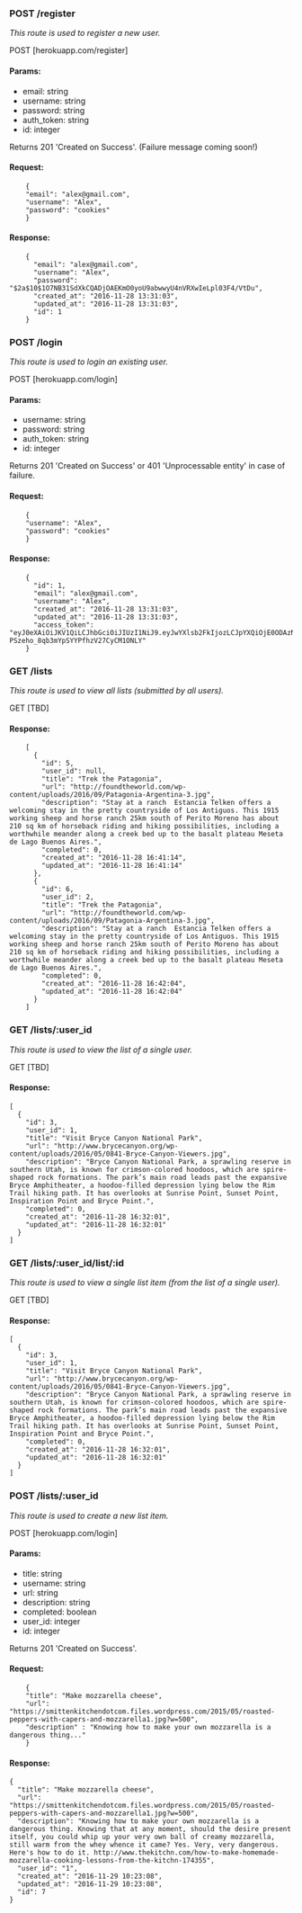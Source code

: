 ### POST /register

_This route is used to register a new user._

POST [herokuapp.com/register]

#### Params:

* email: string
* username: string
* password: string
* auth_token: string
* id: integer

Returns 201 'Created on Success'. (Failure message coming soon!)

#### Request:

        {
        "email": "alex@gmail.com",
        "username": "Alex", 
        "password": "cookies"
        } 


#### Response:

        {
          "email": "alex@gmail.com",
          "username": "Alex",
          "password": "$2a$10$1O7NB31SdXkCQADjOAEKmO0yoU9abwwyU4nVRXwIeLpl03F4/VtDu",
          "created_at": "2016-11-28 13:31:03",
          "updated_at": "2016-11-28 13:31:03",
          "id": 1
        }

### POST /login

_This route is used to login an existing user._ 

POST [herokuapp.com/login]

#### Params:

* username: string
* password: string
* auth_token: string
* id: integer

Returns 201 'Created on Success' or 401 'Unprocessable entity' in case of failure. 

#### Request:

        {
        "username": "Alex", 
        "password": "cookies"
        } 


#### Response:

        {
          "id": 1,
          "email": "alex@gmail.com",
          "username": "Alex",
          "created_at": "2016-11-28 13:31:03",
          "updated_at": "2016-11-28 13:31:03",
          "access_token": "eyJ0eXAiOiJKV1QiLCJhbGciOiJIUzI1NiJ9.eyJwYXlsb2FkIjozLCJpYXQiOjE0ODAzNjM2Njl9.vXu2PWLIW-PSzeho_8qb3mYpSYYPfhzV27CyCM1ONLY"
        }

### GET /lists

_This route is used to view all lists (submitted by all users)._ 

GET [TBD]

#### Response:

        [
          {
            "id": 5,
            "user_id": null,
            "title": "Trek the Patagonia",
            "url": "http://foundtheworld.com/wp-content/uploads/2016/09/Patagonia-Argentina-3.jpg",
            "description": "Stay at a ranch  Estancia Telken offers a welcoming stay in the pretty countryside of Los Antiguos. This 1915 working sheep and horse ranch 25km south of Perito Moreno has about 210 sq km of horseback riding and hiking possibilities, including a worthwhile meander along a creek bed up to the basalt plateau Meseta de Lago Buenos Aires.",
            "completed": 0,
            "created_at": "2016-11-28 16:41:14",
            "updated_at": "2016-11-28 16:41:14"
          },
          {
            "id": 6,
            "user_id": 2,
            "title": "Trek the Patagonia",
            "url": "http://foundtheworld.com/wp-content/uploads/2016/09/Patagonia-Argentina-3.jpg",
            "description": "Stay at a ranch  Estancia Telken offers a welcoming stay in the pretty countryside of Los Antiguos. This 1915 working sheep and horse ranch 25km south of Perito Moreno has about 210 sq km of horseback riding and hiking possibilities, including a worthwhile meander along a creek bed up to the basalt plateau Meseta de Lago Buenos Aires.",
            "completed": 0,
            "created_at": "2016-11-28 16:42:04",
            "updated_at": "2016-11-28 16:42:04"
          }
        ]

### GET /lists/:user_id

_This route is used to view the list of a single user._ 

GET [TBD]

#### Response:
    [
      {
        "id": 3,
        "user_id": 1,
        "title": "Visit Bryce Canyon National Park",
        "url": "http://www.brycecanyon.org/wp-content/uploads/2016/05/0841-Bryce-Canyon-Viewers.jpg",
        "description": "Bryce Canyon National Park, a sprawling reserve in southern Utah, is known for crimson-colored hoodoos, which are spire-shaped rock formations. The park’s main road leads past the expansive Bryce Amphitheater, a hoodoo-filled depression lying below the Rim Trail hiking path. It has overlooks at Sunrise Point, Sunset Point, Inspiration Point and Bryce Point.",
        "completed": 0,
        "created_at": "2016-11-28 16:32:01",
        "updated_at": "2016-11-28 16:32:01"
      }
    ]

### GET /lists/:user_id/list/:id

_This route is used to view a single list item (from the list of a single user)._ 

GET [TBD]

#### Response:
    [
      {
        "id": 3,
        "user_id": 1,
        "title": "Visit Bryce Canyon National Park",
        "url": "http://www.brycecanyon.org/wp-content/uploads/2016/05/0841-Bryce-Canyon-Viewers.jpg",
        "description": "Bryce Canyon National Park, a sprawling reserve in southern Utah, is known for crimson-colored hoodoos, which are spire-shaped rock formations. The park’s main road leads past the expansive Bryce Amphitheater, a hoodoo-filled depression lying below the Rim Trail hiking path. It has overlooks at Sunrise Point, Sunset Point, Inspiration Point and Bryce Point.",
        "completed": 0,
        "created_at": "2016-11-28 16:32:01",
        "updated_at": "2016-11-28 16:32:01"
      }
    ]

### POST /lists/:user_id

_This route is used to create a new list item._ 

POST [herokuapp.com/login]

#### Params:

* title: string
* username: string
* url: string
* description: string
* completed: boolean
* user_id: integer
* id: integer

Returns 201 'Created on Success'. 

#### Request:

        {
        "title": "Make mozzarella cheese",
        "url": "https://smittenkitchendotcom.files.wordpress.com/2015/05/roasted-peppers-with-capers-and-mozzarella1.jpg?w=500",
        "description" : "Knowing how to make your own mozzarella is a dangerous thing..."
        } 


#### Response:

    {
      "title": "Make mozzarella cheese",
      "url": "https://smittenkitchendotcom.files.wordpress.com/2015/05/roasted-peppers-with-capers-and-mozzarella1.jpg?w=500",
      "description": "Knowing how to make your own mozzarella is a dangerous thing. Knowing that at any moment, should the desire present itself, you could whip up your very own ball of creamy mozzarella, still warm from the whey whence it came? Yes. Very, very dangerous. Here's how to do it. http://www.thekitchn.com/how-to-make-homemade-mozzarella-cooking-lessons-from-the-kitchn-174355",
      "user_id": "1",
      "created_at": "2016-11-29 10:23:08",
      "updated_at": "2016-11-29 10:23:08",
      "id": 7
    }
